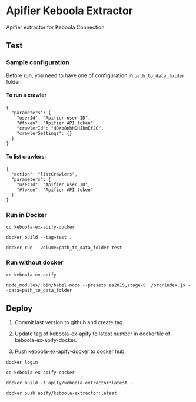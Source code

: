 # Apifier Keboola Extractor

Apifier extractor for Keboola Connection

## Test

### Sample configuration

Before run, you need to have one of configuration in `path_to_data_folder` folder.

#### To run a crawler

```
{
  "parameters": {
    "userId": "Apifier user ID",
    "#token": "Apifier API token"
    "crawlerId": "H8Xo8nhNDHJkmEfJG",
    "crawlerSettings": {}
  }
}
```

#### To list crawlers:
```
{
  "action": "listCrawlers",
  "parameters": {
    "userId": "Apifier user ID",
    "#token": "Apifier API token"
  }
}
```

### Run in Docker

`cd keboola-ex-apify-docker`

`docker build --tag=test .`

`docker run --volume=path_to_data_folder test`

### Run without docker

`cd keboola-ex-apify`

`node_modules/.bin/babel-node --presets es2015,stage-0 ./src/index.js --data=path_to_data_folder`

## Deploy

1. Commit last version to github and create tag.

2. Update tag of keboola-ex-apify to latest number in dockerfile of keboola-ex-apify-docker.

3. Push keboola-ex-apify-docker to docker hub:

`docker login`

`cd keboola-ex-apify-docker`

`docker build -t apify/keboola-extractor:latest .`

`docker push apify/keboola-extractor:latest`

